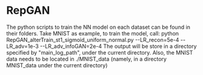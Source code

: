 # RepGAN
The python scripts to train the NN model on each dataset can be found in their folders.
Take MNIST as example, to train the model, call:
   python RepGAN_alterTrain_st1_sigmoid_uniform_normal.py --LR_recon=5e-4 --LR_adv=1e-3 --LR_adv_infoGAN=2e-4
The output will be store in a directory specified by "main_log_path", under the current directory.
Also, the MNIST data needs to be located in ./MNIST_data (namely, in a directory MNIST_data under the current directory)
